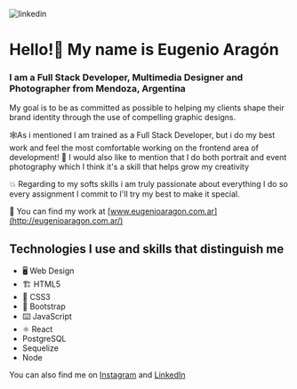 ![linkedin](https://user-images.githubusercontent.com/97991009/234093422-c73f26c3-d609-4144-bbab-709d12d4681a.jpg)

# Hello!👋 My name is Eugenio Aragón

### I am a Full Stack Developer, Multimedia Designer and Photographer from Mendoza, Argentina

My goal is to be as committed as possible to helping my clients shape their brand identity through the use of compelling graphic designs.

🕸️As i mentioned I am trained as a Full Stack Developer, but i do my best work and feel the most comfortable working on the frontend area of development!
📸 I would also like to mention that I do both portrait and event photography which I think it's a skill that helps grow my creativity

💥 Regarding to my softs skills i am truly passionate about everything I do so every assignment I commit to I'll try my best to make it special.

🔭 You can find my work at [www.eugenioaragon.com.ar](http://eugenioaragon.com.ar/)


## Technologies I use and skills that distinguish me


- 🖥️ Web Design
- 🏗️ HTML5
- 🎨 CSS3
- 👢 Bootstrap
- ⌨️ JavaScript
- ⚛️ React
- PostgreSQL
- Sequelize
- Node


You can also find me on [Instagram](https://www.instagram.com/eugenioaragon.dev/) and [LinkedIn](https://www.linkedin.com/in/eugenioaragon/)


